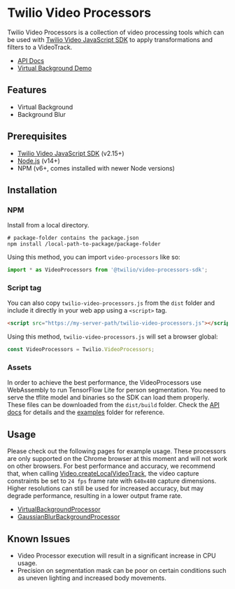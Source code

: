 # Twilio Video Processors

Twilio Video Processors is a collection of video processing tools which can be used with [Twilio Video JavaScript SDK](https://github.com/twilio/twilio-video.js) to apply transformations and filters to a VideoTrack.

* [API Docs](https://twilio.github.io/twilio-video-processors.js/)
* [Virtual Background Demo](https://twilio.github.io/twilio-video-processors.js/examples/virtualbackground/)

## Features

- Virtual Background
- Background Blur

## Prerequisites

* [Twilio Video JavaScript SDK](https://github.com/twilio/twilio-video.js) (v2.15+)
* [Node.js](https://nodejs.org) (v14+)
* NPM (v6+, comes installed with newer Node versions)

## Installation

### NPM

Install from a local directory.

```
# package-folder contains the package.json
npm install /local-path-to-package/package-folder

```

Using this method, you can import `video-processors` like so:

```ts
import * as VideoProcessors from '@twilio/video-processors-sdk';
```

### Script tag

You can also copy `twilio-video-processors.js` from the `dist` folder and include it directly in your web app using a `<script>` tag.

 ```html
 <script src="https://my-server-path/twilio-video-processors.js"></script>
 ```

 Using this method, `twilio-video-processors.js` will set a browser global:
 
 ```ts
 const VideoProcessors = Twilio.VideoProcessors;
 ```

### Assets

In order to achieve the best performance, the VideoProcessors use WebAssembly to run TensorFlow Lite for person segmentation. You need to serve the tflite model and binaries so the SDK can load them properly. These files can be downloaded from the `dist/build` folder. Check the [API docs](https://twilio.github.io/twilio-video-processors.js/interfaces/virtualbackgroundprocessoroptions.html#assetspath) for details and the [examples](examples) folder for reference.

## Usage

Please check out the following pages for example usage. These processors are only supported on the Chrome browser at this moment and will not work on other browsers. For best performance and accuracy, we recommend that, when calling [Video.createLocalVideoTrack](https://sdk.twilio.com/js/video/releases/2.13.1/docs/module-twilio-video.html#.createLocalVideoTrack__anchor), the video capture constraints be set to `24 fps` frame rate with `640x480` capture dimensions. Higher resolutions can still be used for increased accuracy, but may degrade performance, resulting in a lower output frame rate.

* [VirtualBackgroundProcessor](https://twilio.github.io/twilio-video-processors.js/classes/virtualbackgroundprocessor.html)
* [GaussianBlurBackgroundProcessor](https://twilio.github.io/twilio-video-processors.js/classes/gaussianblurbackgroundprocessor.html)

## Known Issues

* Video Processor execution will result in a significant increase in CPU usage.
* Precision on segmentation mask can be poor on certain conditions such as uneven lighting and increased body movements.
